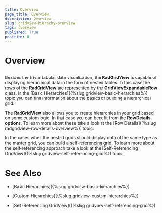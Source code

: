 ```yaml
---
title: Overview
page_title: Overview
description: Overview
slug: gridview-hierachy-overview
tags: overview
published: True
position: 0
---
```


# Overview



## 

Besides the trivial tabular data visualization, the __RadGridView__ is capable of displaying hierarchical data in the form of nested tables. In this case the rows of the __RadGridView__ are represented by the __GridViewExpandableRow__ class. In the [Basic Hierarchies]({%slug gridview-basic-hierarchies%}) topic you can find information about the basics of building a hierarchical grid.

The __RadGridView__ also allows you to create hierarchies in your grid based on some custom logic. 
        In that case you can benefit from the __RowDetails options__. To learn more about these take a look at the [Row Details]({%slug radgridview-row-details-overview%}) topic.

In the cases when the nested grids should display data of the same type as the master grid, you can build a self-referencing grid. To learn more about the self-referencing approach take a look at the [Self-Referencing GridView]({%slug gridview-self-referencing-grid%}) topic.

# See Also

 * [Basic Hierarchies]({%slug gridview-basic-hierarchies%})

 * [Custom Hierarchies]({%slug gridview-custom-hierarchies%})

 * [Self-Referencing GridView]({%slug gridview-self-referencing-grid%})

